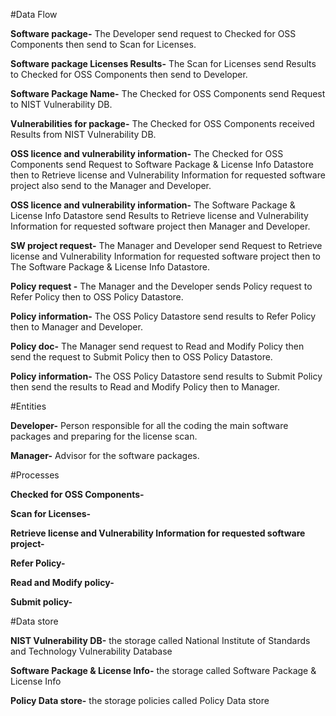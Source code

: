 #Data Flow 

**Software package-** The Developer send request to Checked for OSS Components then send to Scan for Licenses.

**Software package Licenses Results-** The Scan for Licenses send Results to Checked for OSS Components then send to Developer.

**Software Package Name-** The Checked for OSS Components send Request to NIST Vulnerability DB.

**Vulnerabilities for package-** The Checked for OSS Components received Results from NIST Vulnerability DB.

**OSS licence and vulnerability information-** The Checked for OSS Components send Request to Software Package & License Info Datastore then to Retrieve license and Vulnerability Information for requested software project also send to the Manager and Developer.

**OSS licence and vulnerability information-** The Software Package & License Info Datastore send Results to Retrieve license and Vulnerability Information for requested software project then Manager and Developer. 

**SW project request-** The Manager and Developer send Request to Retrieve license and Vulnerability Information for requested software project then to The Software Package & License Info Datastore.

**Policy request -** The Manager and the Developer sends Policy request to Refer Policy then to OSS Policy Datastore.

**Policy information-** The OSS Policy Datastore send results to Refer Policy then to Manager and Developer.

**Policy doc-** The Manager send request to Read and Modify Policy then send the request to Submit Policy then to OSS Policy Datastore. 

**Policy information-** The OSS Policy Datastore send results to Submit Policy then send the results to Read and Modify Policy then to Manager.


#Entities 

**Developer-** Person responsible for all the coding the main software packages and preparing for the license scan.

**Manager-** Advisor for the software packages.

#Processes

**Checked for OSS Components-**

**Scan for Licenses-**

**Retrieve license and Vulnerability Information for requested software project-**

**Refer Policy-**

**Read and Modify policy-**

**Submit policy-**

#Data store 

**NIST Vulnerability DB-** the storage called National Institute of Standards and Technology Vulnerability Database 

**Software Package & License Info-** the storage called Software Package & License Info

**Policy Data store-** the storage policies called Policy Data store
 
